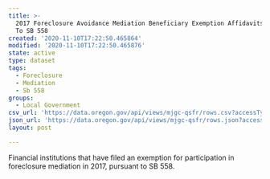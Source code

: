 ```yaml
---
title: >-
  2017 Foreclosure Avoidance Mediation Beneficiary Exemption Affidavits Pursuant
  To SB 558
created: '2020-11-10T17:22:50.465864'
modified: '2020-11-10T17:22:50.465876'
state: active
type: dataset
tags:
  - Foreclosure
  - Mediation
  - Sb 558
groups:
  - Local Government
csv_url: 'https://data.oregon.gov/api/views/mjgc-qsfr/rows.csv?accessType=DOWNLOAD'
json_url: 'https://data.oregon.gov/api/views/mjgc-qsfr/rows.json?accessType=DOWNLOAD'
layout: post

---
```

Financial institutions that have filed an exemption for participation in foreclosure mediation in 2017, pursuant to SB 558.
